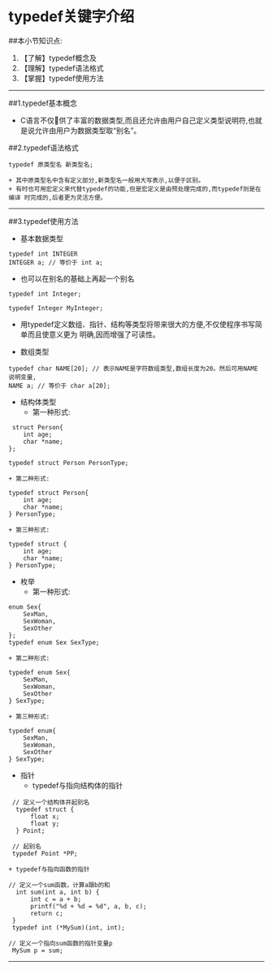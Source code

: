 # typedef关键字介绍
##本小节知识点:
1. 【了解】typedef概念及
2. 【理解】typedef语法格式
3. 【掌握】typedef使用方法

---

##1.typedef基本概念
- C语言不仅􏰀供了丰富的数据类型,而且还允许由用户自己定义类型说明符,也就是说允许由用户为数据类型取“别名”。

##2.typedef语法格式
```
typedef 原类型名 新类型名;
```
    + 其中原类型名中含有定义部分,新类型名一般用大写表示,以便于区别。
    + 有时也可用宏定义来代替typedef的功能,但是宏定义是由预处理完成的,而typedef则是在编译 时完成的,后者更为灵活方便。
---

##3.typedef使用方法
- 基本数据类型

```
typedef int INTEGER
INTEGER a; // 等价于 int a;
```

- 也可以在别名的基础上再起一个别名

```
typedef int Integer;

typedef Integer MyInteger;

```

- 用typedef定义数组、指针、结构等类型将带来很大的方便,不仅使程序书写简单而且使意义更为 明确,因而增强了可读性。

- 数组类型

```
typedef char NAME[20]; // 表示NAME是字符数组类型,数组长度为20。然后可用NAME 说明变量,
NAME a; // 等价于 char a[20];
```

- 结构体类型
    + 第一种形式:

```
 struct Person{
    int age;
    char *name;
};

typedef struct Person PersonType;

```
    + 第二种形式:

```
typedef struct Person{
    int age;
    char *name;
} PersonType;
```
    + 第三种形式:

```
typedef struct {
    int age;
    char *name;
} PersonType;
```

- 枚举
    + 第一种形式:

```
enum Sex{
    SexMan,
    SexWoman,
    SexOther
};
typedef enum Sex SexType;
```
    + 第二种形式:

```
typedef enum Sex{
    SexMan,
    SexWoman,
    SexOther
} SexType;
```
    + 第三种形式:

```
typedef enum{
    SexMan,
    SexWoman,
    SexOther
} SexType;
```

- 指针
    + typedef与指向结构体的指针
```
 // 定义一个结构体并起别名
  typedef struct {
      float x;
      float y;
  } Point;

 // 起别名
 typedef Point *PP;

```
    + typedef与指向函数的指针
```
// 定义一个sum函数，计算a跟b的和
  int sum(int a, int b) {
      int c = a + b;
      printf("%d + %d = %d", a, b, c);
      return c;
 }
 typedef int (*MySum)(int, int);

// 定义一个指向sum函数的指针变量p
 MySum p = sum;
```
---
